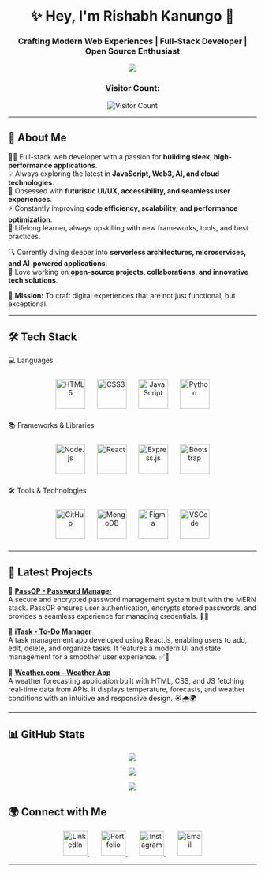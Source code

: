 <h1 align="center">✨ Hey, I'm Rishabh Kanungo 🚀</h1>
<h3 align="center">Crafting Modern Web Experiences | Full-Stack Developer | Open Source Enthusiast</h3>

<p align="center">
  <img src="https://readme-typing-svg.herokuapp.com?font=Inter&size=22&pause=1000&color=00F7D1&center=true&vCenter=true&width=500&lines=Full-Stack+Web+Developer;Mern-Stack+Web+Developer;Frontend+Web+Developer;Building+Scalable+Web+Apps;Exploring+New+Technologies" />
</p>

<h3 align="center">Visitor Count:</h3>
<p align="center">
  <img src="https://profile-counter.glitch.me/Rish03abh/count.svg" alt="Visitor Count" />
</p>

---

## 🚀 About Me  



👨‍💻 Full-stack web developer with a passion for **building sleek, high-performance applications**.  
💡 Always exploring the latest in **JavaScript, Web3, AI, and cloud technologies**.  
🎨 Obsessed with **futuristic UI/UX, accessibility, and seamless user experiences**.  
⚡ Constantly improving **code efficiency, scalability, and performance optimization**.  
📖 Lifelong learner, always upskilling with new frameworks, tools, and best practices.  

🔍 Currently diving deeper into **serverless architectures, microservices, and AI-powered applications**.  
🚀 Love working on **open-source projects, collaborations, and innovative tech solutions**.  

🎯 **Mission:** To craft digital experiences that are not just functional, but exceptional.  

---

## 🛠 Tech Stack  

💻 Languages  
<p align="center"> 
  <img src="https://cdn.jsdelivr.net/gh/devicons/devicon@latest/icons/html5/html5-original.svg" alt="HTML5" width="60" height="60" style="margin: 10px;"/> 
  <img src="https://cdn.jsdelivr.net/gh/devicons/devicon@latest/icons/css3/css3-original.svg" alt="CSS3" width="60" height="60" style="margin: 10px;"/> 
  <img src="https://cdn.jsdelivr.net/gh/devicons/devicon@latest/icons/javascript/javascript-original.svg" alt="JavaScript" width="60" height="60" style="margin: 10px;"/> 
  <img src="https://cdn.jsdelivr.net/gh/devicons/devicon@latest/icons/python/python-original.svg" alt="Python" width="60" height="60" style="margin: 10px;"/> 
</p>

📚 Frameworks & Libraries  
<p align="center"> 
  <img src="https://cdn.jsdelivr.net/gh/devicons/devicon@latest/icons/nodejs/nodejs-original.svg" alt="Node.js" width="60" height="60" style="margin: 10px;"/> 
  <img src="https://cdn.jsdelivr.net/gh/devicons/devicon@latest/icons/react/react-original.svg" alt="React" width="60" height="60" style="margin: 10px;"/> 
  <img src="https://skillicons.dev/icons?i=express" alt="Express.js" width="60" height="60" style="margin: 10px;"/> 
  <img src="https://cdn.jsdelivr.net/gh/devicons/devicon@latest/icons/bootstrap/bootstrap-original.svg" alt="Bootstrap" width="60" height="60" style="margin: 10px;"/> 
</p>

🛠 Tools & Technologies  
<p align="center"> 
  <img src="https://skillicons.dev/icons?i=github" alt="GitHub" width="60" height="60" style="margin: 10px;"/> 
  <img src="https://cdn.jsdelivr.net/gh/devicons/devicon@latest/icons/mongodb/mongodb-original.svg" alt="MongoDB" width="60" height="60" style="margin: 10px;"/> 
  <img src="https://cdn.jsdelivr.net/gh/devicons/devicon@latest/icons/figma/figma-original.svg" alt="Figma" width="60" height="60" style="margin: 10px;"/> 
  <img src="https://cdn.jsdelivr.net/gh/devicons/devicon@latest/icons/vscode/vscode-original.svg" alt="VSCode" width="60" height="60" style="margin: 10px;"/> 
</p>

---

## 🚀 Latest Projects  

🔹 **[PassOP - Password Manager](https://github.com/Rish03abh/PassOP-mongodb)**  
A secure and encrypted password management system built with the MERN stack. PassOP ensures user authentication, encrypts stored passwords, and provides a seamless experience for managing credentials. 🔐✨  

🔹 **[iTask - To-Do Manager](https://github.com/Rish03abh/iTask---Manager-React.js-)**  
A task management app developed using React.js, enabling users to add, edit, delete, and organize tasks. It features a modern UI and state management for a smoother user experience. ✅📅  

🔹 **[Weather.com - Weather App](https://github.com/Rish03abh/weather.com)**  
A weather forecasting application built with HTML, CSS, and JS fetching real-time data from APIs. It displays temperature, forecasts, and weather conditions with an intuitive and responsive design. ☀️🌧️🌍  

---
## 📊 GitHub Stats


<p align="center">
  <img src="https://github-readme-streak-stats.herokuapp.com/?user=Rish03abh&theme=radical&date_format=M%20j%5B%2C%20Y%5D" />
</p>

<p align="center">
  <img src="https://github-readme-stats.vercel.app/api?username=Rish03abh&show_icons=true&theme=radical" />
</p>

<p align="center">
  <img src="https://github-readme-stats.vercel.app/api/top-langs/?username=Rish03abh&layout=compact&theme=radical" />
</p>

## 🌍 Connect with Me  

<p align="center">
  <a href="https://www.linkedin.com/in/rishabh-kanungo-ab5864257/" target="_blank"> 
    <img src="https://cdn.jsdelivr.net/gh/devicons/devicon@latest/icons/linkedin/linkedin-original.svg" alt="LinkedIn" width="50" height="50"/> 
  </a>  
  &nbsp;&nbsp;&nbsp;&nbsp;&nbsp;

  <a href="https://rishabhkanungo03.netlify.app/" target="_blank"> 
    <img src="https://cdn-icons-png.flaticon.com/512/3135/3135715.png" alt="Portfolio" width="50" height="50"/> 
  </a>  
  &nbsp;&nbsp;&nbsp;&nbsp;&nbsp;

  <a href="https://www.instagram.com/_rishabh_kanungo/?hl=en" target="_blank"> 
    <img src="https://upload.wikimedia.org/wikipedia/commons/a/a5/Instagram_icon.png" alt="Instagram" width="50" height="50"/> 
  </a>  
  &nbsp;&nbsp;&nbsp;&nbsp;&nbsp;

  <a href="mailto:rishabhkanungo731@gmail.com" target="_blank">  
    <img src="https://upload.wikimedia.org/wikipedia/commons/4/4e/Gmail_Icon.png" alt="Email" width="50" height="50"/>  
  </a> 
</p>

---
